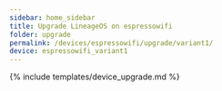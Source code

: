 ```yaml
---
sidebar: home_sidebar
title: Upgrade LineageOS on espressowifi
folder: upgrade
permalink: /devices/espressowifi/upgrade/variant1/
device: espressowifi_variant1
---
```

{% include templates/device_upgrade.md %}
